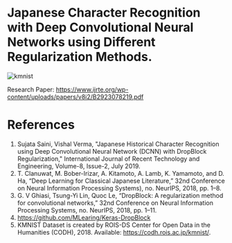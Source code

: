 # Japanese Character Recognition with Deep Convolutional Neural Networks using Different Regularization Methods.
![kmnist](https://user-images.githubusercontent.com/47734496/60606296-b794f480-9dd8-11e9-97fe-e5cb9ed2cd75.png)

Research Paper: https://www.ijrte.org/wp-content/uploads/papers/v8i2/B2923078219.pdf

# References
1. Sujata Saini, Vishal Verma, "Japanese Historical Character Recognition using Deep Convolutional Neural Network (DCNN) with DropBlock Regularization," International Journal of Recent Technology and Engineering, Volume-8, Issue-2, July 2019.
2. T. Clanuwat, M. Bober-Irizar, A. Kitamoto, A. Lamb, K. Yamamoto, and D. Ha, “Deep Learning for Classical Japanese Literature,” 32nd Conference on Neural Information Processing Systems), no. NeurIPS, 2018, pp. 1–8.
3. G. V Ghiasi, Tsung-Yi Lin, Quoc Le, “DropBlock: A regularization method for convolutional networks,” 32nd Conference on Neural Information Processing Systems, no. NeurIPS, 2018, pp. 1–11.
4. https://github.com/MLearing/Keras-DropBlock
5. KMNIST Dataset is created by ROIS-DS Center for Open Data in the Humanities (CODH), 2018. Available: https://codh.rois.ac.jp/kmnist/.
